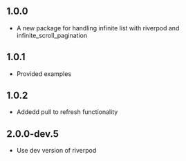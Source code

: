 ## 1.0.0

* A new package for handling infinite list with riverpod and infinite_scroll_pagination

## 1.0.1

* Provided examples

## 1.0.2

* Addedd pull to refresh functionality

## 2.0.0-dev.5

* Use dev version of riverpod